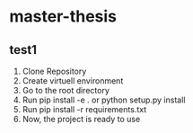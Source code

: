 # master-thesis
## test1

1. Clone Repository
2. Create virtuell environment
3. Go to the root directory
4. Run pip install -e . or python setup.py install
5. Run pip install -r requirements.txt 
6. Now, the project is ready to use